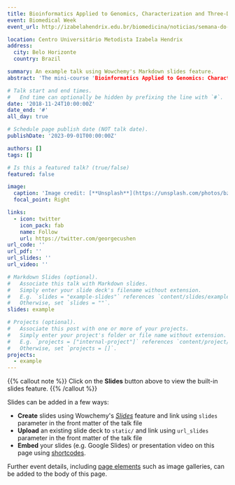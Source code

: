 ```yaml
---
title: Bioinformatics Applied to Genomics, Characterization and Three-Dimensional Modeling of Biological Sequences
event: Biomedical Week
event_url: http://izabelahendrix.edu.br/biomedicina/noticias/semana-do-biomedico-do-izabela-promove-minicurso-sobre-a-bioinformatica-aplicada-a-genomica

location: Centro Universitário Metodista Izabela Hendrix
address:
  city: Belo Horizonte
  country: Brazil

summary: An example talk using Wowchemy's Markdown slides feature.
abstract: 'The mini-course 'Bioinformatics Applied to Genomics: Characterization and Three-Dimensional Modeling of Biological Sequences,' was taught whith the aim of to explore the application of genomics in bioinformatics.'

# Talk start and end times.
#   End time can optionally be hidden by prefixing the line with `#`.
date: '2018-11-24T10:00:00Z'
date_end: '#'
all_day: true

# Schedule page publish date (NOT talk date).
publishDate: '2023-09-01T00:00:00Z'

authors: []
tags: []

# Is this a featured talk? (true/false)
featured: false

image:
  caption: 'Image credit: [**Unsplash**](https://unsplash.com/photos/bzdhc5b3Bxs)'
  focal_point: Right

links:
  - icon: twitter
    icon_pack: fab
    name: Follow
    url: https://twitter.com/georgecushen
url_code: ''
url_pdf: ''
url_slides: ''
url_video: ''

# Markdown Slides (optional).
#   Associate this talk with Markdown slides.
#   Simply enter your slide deck's filename without extension.
#   E.g. `slides = "example-slides"` references `content/slides/example-slides.md`.
#   Otherwise, set `slides = ""`.
slides: example

# Projects (optional).
#   Associate this post with one or more of your projects.
#   Simply enter your project's folder or file name without extension.
#   E.g. `projects = ["internal-project"]` references `content/project/deep-learning/index.md`.
#   Otherwise, set `projects = []`.
projects:
  - example
---
```


{{% callout note %}}
Click on the **Slides** button above to view the built-in slides feature.
{{% /callout %}}

Slides can be added in a few ways:

- **Create** slides using Wowchemy's [_Slides_](https://wowchemy.com/docs/managing-content/#create-slides) feature and link using `slides` parameter in the front matter of the talk file
- **Upload** an existing slide deck to `static/` and link using `url_slides` parameter in the front matter of the talk file
- **Embed** your slides (e.g. Google Slides) or presentation video on this page using [shortcodes](https://wowchemy.com/docs/writing-markdown-latex/).

Further event details, including [page elements](https://wowchemy.com/docs/writing-markdown-latex/) such as image galleries, can be added to the body of this page.
